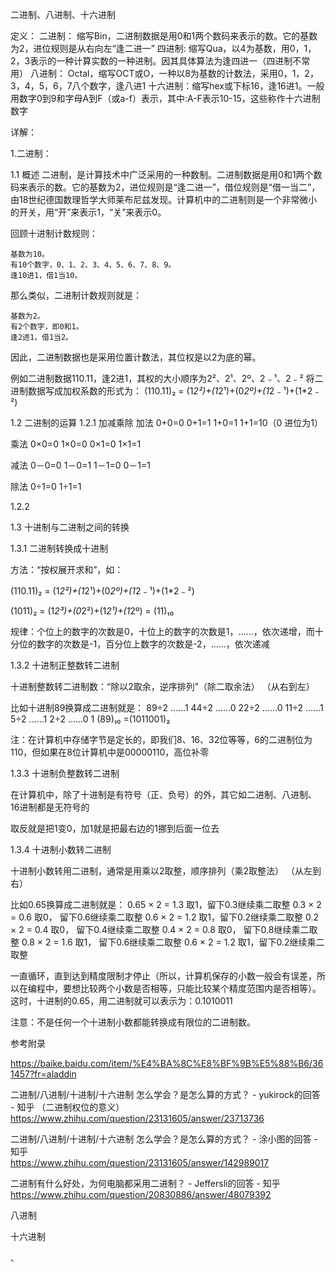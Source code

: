二进制、八进制、十六进制

定义：
二进制：  缩写Bin，二进制数据是用0和1两个数码来表示的数。它的基数为2，进位规则是从右向左“逢二进一”
四进制:   缩写Qua，以4为基数，用0，1，2，3表示的一种计算实数的一种进制。因其具体算法为逢四进一（四进制不常用）
八进制：  Octal，缩写OCT或O，一种以8为基数的计数法，采用0，1，2，3，4，5，6，7八个数字，逢八进1
十六进制：缩写hex或下标16，逢16进1。一般用数字0到9和字母A到F（或a-f）表示，其中:A-F表示10-15，这些称作十六进制数字

详解：

1.二进制：

1.1 概述
二进制，是计算技术中广泛采用的一种数制。二进制数据是用0和1两个数码来表示的数。它的基数为2，进位规则是“逢二进一”，借位规则是“借一当二”，由18世纪德国数理哲学大师莱布尼兹发现。计算机中的二进制则是一个非常微小的开关，用“开”来表示1，“关”来表示0。

回顾十进制计数规则：

    基数为10。
    有10个数字，0、1、2、3、4、5、6、7、8、9。
    逢10进1，借1当10。

那么类似，二进制计数规则就是：

    基数为2。
    有2个数字，即0和1。
    逢2进1，借1当2。
    
因此，二进制数据也是采用位置计数法，其位权是以2为底的幂。

例如二进制数据110.11，逢2进1，其权的大小顺序为2²、2¹、2º、2﹣¹、2﹣²
将二进制数据写成加权系数的形式为：
(110.11)₂ = (1*2²)+(1*2¹)+(0*2º)+(1*2﹣¹)+(1*2﹣²)

1.2 二进制的运算
1.2.1 加减乘除
加法
    0+0=0    0+1=1    1+0=1   1+1=10（0 进位为1）
    
乘法
    0×0=0    1×0=0    0×1=0   1×1=1
    
减法
    0－0=0   1－0=1   1－1=0   0－1=1
       
除法
    0÷1=0    1÷1=1

1.2.2 




1.3 十进制与二进制之间的转换

1.3.1 二进制转换成十进制

方法：“按权展开求和”，如：

(110.11)₂ = (1*2²)+(1*2¹)+(0*2º)+(1*2﹣¹)+(1*2﹣²)

(1011)₂ = (1*2³)+(0*2²)+(1*2¹)+(1*2º) = (11)₁₀

规律：个位上的数字的次数是0，十位上的数字的次数是1，......，依次递增，而十分位的数字的次数是-1，百分位上数字的次数是-2，......，依次递减


1.3.2 十进制正整数转二进制

十进制整数转二进制数：“除以2取余，逆序排列”（除二取余法）   （从右到左）

比如十进制89换算成二进制就是：
89÷2 ……1
44÷2 ……0
22÷2 ……0
11÷2 ……1
5÷2 ……1
2÷2 ……0
1
(89)₁₀ =(1011001)₂ 

注：在计算机中存储字节是定长的，即我们8、16、32位等等，6的二进制位为110，但如果在8位计算机中是00000110，高位补零

1.3.3 十进制负整数转二进制

在计算机中，除了十进制是有符号（正、负号）的外，其它如二进制、八进制、16进制都是无符号的

取反就是把1变0，加1就是把最右边的1挪到后面一位去

1.3.4 十进制小数转二进制

十进制小数转用二进制，通常是用乘以2取整，顺序排列（乘2取整法）  （从左到右）

比如0.65换算成二进制就是：
0.65 × 2 = 1.3 取1，留下0.3继续乘二取整
0.3 × 2 = 0.6 取0， 留下0.6继续乘二取整
0.6 × 2 = 1.2 取1，留下0.2继续乘二取整
0.2 × 2 = 0.4 取0， 留下0.4继续乘二取整
0.4 × 2 = 0.8 取0， 留下0.8继续乘二取整
0.8 × 2 = 1.6 取1， 留下0.6继续乘二取整
0.6 × 2 = 1.2 取1，留下0.2继续乘二取整

一直循环，直到达到精度限制才停止（所以，计算机保存的小数一般会有误差，所以在编程中，要想比较两个小数是否相等，只能比较某个精度范围内是否相等）。这时，十进制的0.65，用二进制就可以表示为：0.1010011

注意：不是任何一个十进制小数都能转换成有限位的二进制数。








参考附录

https://baike.baidu.com/item/%E4%BA%8C%E8%BF%9B%E5%88%B6/361457?fr=aladdin

二进制/八进制/十进制/十六进制  怎么学会？是怎么算的方式？ - yukirock的回答 - 知乎  （二进制权位的意义）
https://www.zhihu.com/question/23131605/answer/23713736

二进制/八进制/十进制/十六进制  怎么学会？是怎么算的方式？ - 涂小图的回答 - 知乎  
https://www.zhihu.com/question/23131605/answer/142989017

二进制有什么好处，为何电脑都采用二进制？ - Jeffersli的回答 - 知乎
https://www.zhihu.com/question/20830886/answer/48079392




八进制





十六进制


、 





